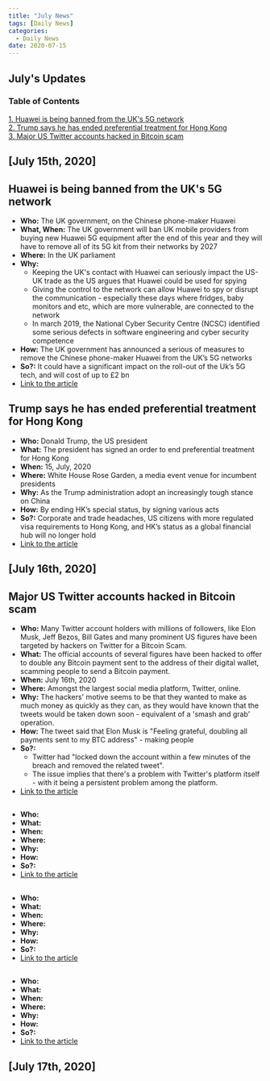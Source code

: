```yaml
---
title: "July News"
tags: [Daily News]
categories:
  - Daily News
date: 2020-07-15
---
```


## **July's Updates**

### Table of Contents
[1. Huawei is being banned from the UK's 5G network](#huawei-is-being-banned-from-the-uk's-5g-network)  
[2. Trump says he has ended preferential treatment for Hong Kong](#trump-says-he-has-ended-preferential-treatment-for-hong-kong)   
[3. Major US Twitter accounts hacked in Bitcoin scam](#major-us-twitter-accounts-hacked-in-bitcoin-scam)     


## [July 15th, 2020]

## Huawei is being banned from the UK's 5G network
- **Who:** The UK government, on the Chinese phone-maker Huawei
- **What, When:** The UK government will ban UK mobile providers from buying new Huawei 5G equipment after the end of this year and they will have to remove all of its 5G kit from their networks by 2027
- **Where:** In the UK parliament
- **Why:**
  - Keeping the UK's contact with Huawei can seriously impact the US-UK trade as the US argues that Huawei could be used for spying
  - Giving the control to the network can allow Huawei to spy or disrupt the communication - especially these days where fridges, baby monitors and etc, which are more vulnerable, are connected to the network
  - In march 2019, the National Cyber Security Centre (NCSC) identified some serious defects in software engineering and cyber security competence
- **How:** The UK government has announced a serious of measures to remove the Chinese phone-maker Huawei from the UK’s 5G networks
- **So?:** It could have a significant impact on the roll-out of the Uk’s 5G tech, and will cost of up to £2 bn
- [Link to the article](https://www.bbc.com/news/newsbeat-47041341)


## Trump says he has ended preferential treatment for Hong Kong
- **Who:** Donald Trump, the US president
- **What:** The president has signed an order to end preferential treatment for Hong Kong
- **When:** 15, July, 2020
- **Where:** White House Rose Garden, a media event venue for incumbent presidents
- **Why:** As the Trump administration adopt an increasingly tough stance on China
- **How:** By ending HK’s special status, by signing various acts
- **So?:** Corporate and trade headaches, US citizens with more regulated visa requirements to Hong Kong, and HK’s status as a global financial hub will no longer hold
- [Link to the article](https://www.bbc.com/news/world-us-canada-53412598)



## [July 16th, 2020]

## Major US Twitter accounts hacked in Bitcoin scam
- **Who:**  Many Twitter account holders with millions of followers, like Elon Musk, Jeff Bezos, Bill Gates and many prominent US figures have been targeted by hackers on Twitter for a Bitcoin Scam.
- **What:**  The official accounts of several figures have been hacked to offer to double any Bitcoin payment sent to the address of their digital wallet, scamming people to send a Bitcoin payment.
- **When:**  July 16th, 2020
- **Where:**  Amongst the largest social media platform, Twitter, online.
- **Why:**  The hackers' motive seems to be that they wanted to make as much money as quickly as they can, as they would have known that the tweets would be taken down soon - equivalent of a 'smash and grab' operation.
- **How:**  The tweet said that Elon Musk is "Feeling grateful, doubling all payments sent to my BTC address" - making people
- **So?:**  
  -  Twitter had "locked down the account within a few minutes of the breach and removed the related tweet".  
  - The issue implies that there's a problem with Twitter's platform itself - with it being a persistent problem among the platform.  
- [Link to the article](https://www.bbc.com/news/technology-53425822)



##
- **Who:**  
- **What:**  
- **When:**  
- **Where:**  
- **Why:**  
- **How:**  
- **So?:**  
- [Link to the article](https://www.bbc.com/news/world-us-canada-53412598)



##
- **Who:**  
- **What:**  
- **When:**  
- **Where:**  
- **Why:**  
- **How:**  
- **So?:**  
- [Link to the article](https://www.bbc.com/news/world-us-canada-53412598)



##
- **Who:**  
- **What:**  
- **When:**  
- **Where:**  
- **Why:**  
- **How:**  
- **So?:**  
- [Link to the article](https://www.bbc.com/news/world-us-canada-53412598)




## [July 17th, 2020]
